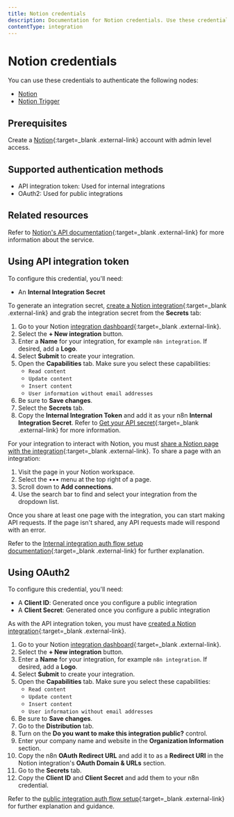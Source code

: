 ```yaml
---
title: Notion credentials
description: Documentation for Notion credentials. Use these credentials to authenticate Notion in n8n, a workflow automation platform.
contentType: integration
---
```


# Notion credentials

You can use these credentials to authenticate the following nodes:

- [Notion](/integrations/builtin/app-nodes/n8n-nodes-base.notion/)
- [Notion Trigger](/integrations/builtin/trigger-nodes/n8n-nodes-base.notiontrigger/)

## Prerequisites

Create a [Notion](https://notion.so){:target=_blank .external-link} account with admin level access.

## Supported authentication methods

- API integration token: Used for internal integrations
- OAuth2: Used for public integrations

## Related resources

Refer to [Notion's API documentation](https://developers.notion.com/reference/intro){:target=_blank .external-link} for more information about the service.

## Using API integration token

To configure this credential, you'll need:

- An **Internal Integration Secret**

To generate an integration secret, [create a Notion integration](https://developers.notion.com/docs/create-a-notion-integration#create-your-integration-in-notion){:target=_blank .external-link} and grab the integration secret from the **Secrets** tab:

1. Go to your Notion [integration dashboard](https://www.notion.com/my-integrations){:target=_blank .external-link}.
2. Select the **+ New integration** button.
3. Enter a **Name** for your integration, for example `n8n integration`. If desired, add a **Logo**.
4. Select **Submit** to create your integration.
5. Open the **Capabilities** tab. Make sure you select these capabilities:
    - `Read content`
    - `Update content`
    - `Insert content`
    - `User information without email addresses`
6. Be sure to **Save changes**.
7. Select the **Secrets** tab.
8. Copy the **Internal Integration Token** and add it as your n8n **Internal Integration Secret**. Refer to [Get your API secret](https://developers.notion.com/docs/create-a-notion-integration#get-your-api-secret){:target=_blank .external-link} for more information.

For your integration to interact with Notion, you must [share a Notion page with the integration](https://developers.notion.com/docs/create-a-notion-integration#give-your-integration-page-permissions){:target=_blank .external-link}. To share a page with an integration:

1. Visit the page in your Notion workspace.
2. Select the ••• menu at the top right of a page.
3. Scroll down to **Add connections**.
4. Use the search bar to find and select your integration from the dropdown list.

Once you share at least one page with the integration, you can start making API requests. If the page isn't shared, any API requests made will respond with an error.

Refer to the [Internal integration auth flow setup documentation](https://developers.notion.com/docs/authorization#internal-integration-auth-flow-set-up){:target=_blank .external-link} for further explanation.

## Using OAuth2

To configure this credential, you'll need:

- A **Client ID**: Generated once you configure a public integration
- A **Client Secret**: Generated once you configure a public integration

As with the API integration token, you must have [created a Notion integration](https://developers.notion.com/docs/create-a-notion-integration#create-your-integration-in-notion){:target=_blank .external-link}. 

1. Go to your Notion [integration dashboard](https://www.notion.so/my-integrations){:target=_blank .external-link}.
2. Select the **+ New integration** button.
3. Enter a **Name** for your integration, for example `n8n integration`. If desired, add a **Logo**.
4. Select **Submit** to create your integration.
5. Open the **Capabilities** tab. Make sure you select these capabilities:
    - `Read content`
    - `Update content`
    - `Insert content`
    - `User information without email addresses`
6. Be sure to **Save changes**.
7. Go to the **Distribution** tab.
8. Turn on the **Do you want to make this integration public?** control.
9. Enter your company name and website in the **Organization Information** section.
10. Copy the n8n **OAuth Redirect URL** and add it to as a **Redirect URI** in the Notion integration's **OAuth Domain & URLs** section.
11. Go to the **Secrets** tab.
12. Copy the **Client ID** and **Client Secret** and add them to your n8n credential.

Refer to the [public integration auth flow setup](https://developers.notion.com/docs/authorization#public-integration-auth-flow-set-up){:target=_blank .external-link} for further explanation and guidance.
